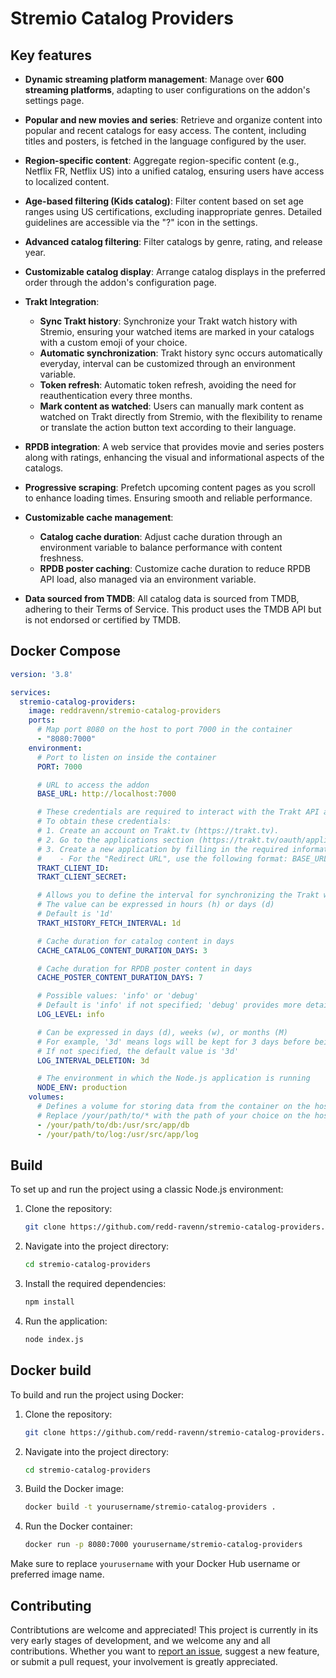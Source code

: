 # Stremio Catalog Providers

## Key features

- **Dynamic streaming platform management**: Manage over **600 streaming platforms**, adapting to user configurations on the addon's settings page.

- **Popular and new movies and series**: Retrieve and organize content into popular and recent catalogs for easy access. The content, including titles and posters, is fetched in the language configured by the user.

- **Region-specific content**: Aggregate region-specific content (e.g., Netflix FR, Netflix US) into a unified catalog, ensuring users have access to localized content.

- **Age-based filtering (Kids catalog)**: Filter content based on set age ranges using US certifications, excluding inappropriate genres. Detailed guidelines are accessible via the "?" icon in the settings.

- **Advanced catalog filtering**: Filter catalogs by genre, rating, and release year.

- **Customizable catalog display**: Arrange catalog displays in the preferred order through the addon's configuration page.

- **Trakt Integration**:
  - **Sync Trakt history**: Synchronize your Trakt watch history with Stremio, ensuring your watched items are marked in your catalogs with a custom emoji of your choice.
  - **Automatic synchronization**: Trakt history sync occurs automatically everyday, interval can be customized through an environment variable.
  - **Token refresh**: Automatic token refresh, avoiding the need for reauthentication every three months.
  - **Mark content as watched**: Users can manually mark content as watched on Trakt directly from Stremio, with the flexibility to rename or translate the action button text according to their language.

- **RPDB integration**: A web service that provides movie and series posters along with ratings, enhancing the visual and informational aspects of the catalogs.

- **Progressive scraping**: Prefetch upcoming content pages as you scroll to enhance loading times. Ensuring smooth and reliable performance.

- **Customizable cache management**:
  - **Catalog cache duration**: Adjust cache duration through an environment variable to balance performance with content freshness.
  - **RPDB poster caching**: Customize cache duration to reduce RPDB API load, also managed via an environment variable.

- **Data sourced from TMDB**: All catalog data is sourced from TMDB, adhering to their Terms of Service. This product uses the TMDB API but is not endorsed or certified by TMDB. 

## Docker Compose

```yaml
version: '3.8'

services:
  stremio-catalog-providers:
    image: reddravenn/stremio-catalog-providers
    ports:
      # Map port 8080 on the host to port 7000 in the container
      - "8080:7000"
    environment:
      # Port to listen on inside the container
      PORT: 7000

      # URL to access the addon
      BASE_URL: http://localhost:7000

      # These credentials are required to interact with the Trakt API and access its services.
      # To obtain these credentials:
      # 1. Create an account on Trakt.tv (https://trakt.tv).
      # 2. Go to the applications section (https://trakt.tv/oauth/applications).
      # 3. Create a new application by filling in the required information (name, description, etc.).
      #    - For the "Redirect URL", use the following format: BASE_URL + /callback (e.g., http://localhost:7000/callback).
      TRAKT_CLIENT_ID:
      TRAKT_CLIENT_SECRET:

      # Allows you to define the interval for synchronizing the Trakt watch history
      # The value can be expressed in hours (h) or days (d)
      # Default is '1d'
      TRAKT_HISTORY_FETCH_INTERVAL: 1d

      # Cache duration for catalog content in days
      CACHE_CATALOG_CONTENT_DURATION_DAYS: 3

      # Cache duration for RPDB poster content in days
      CACHE_POSTER_CONTENT_DURATION_DAYS: 7

      # Possible values: 'info' or 'debug'
      # Default is 'info' if not specified; 'debug' provides more detailed logs
      LOG_LEVEL: info

      # Can be expressed in days (d), weeks (w), or months (M)
      # For example, '3d' means logs will be kept for 3 days before being deleted
      # If not specified, the default value is '3d'
      LOG_INTERVAL_DELETION: 3d

      # The environment in which the Node.js application is running
      NODE_ENV: production      
    volumes:
      # Defines a volume for storing data from the container on the host.
      # Replace /your/path/to/* with the path of your choice on the host where you want to store the data.
      - /your/path/to/db:/usr/src/app/db
      - /your/path/to/log:/usr/src/app/log
```

## Build

To set up and run the project using a classic Node.js environment:

1. Clone the repository:
    ```bash
    git clone https://github.com/redd-ravenn/stremio-catalog-providers.git
    ```

2. Navigate into the project directory:
    ```bash
    cd stremio-catalog-providers
    ```

3. Install the required dependencies:
    ```bash
    npm install
    ```

4. Run the application:
    ```bash
    node index.js
    ```

## Docker build

To build and run the project using Docker:

1. Clone the repository:
    ```bash
    git clone https://github.com/redd-ravenn/stremio-catalog-providers.git
    ```

2. Navigate into the project directory:
    ```bash
    cd stremio-catalog-providers
    ```

3. Build the Docker image:
    ```bash
    docker build -t yourusername/stremio-catalog-providers .
    ```

4. Run the Docker container:
    ```bash
    docker run -p 8080:7000 yourusername/stremio-catalog-providers
    ```

Make sure to replace `yourusername` with your Docker Hub username or preferred image name.

## Contributing
Contribtutions are welcome and appreciated! This project is currently in its very early stages of development, and we welcome any and all contributions. Whether you want to [report an issue](https://github.com/redd-ravenn/stremio-catalog-providers/issues), suggest a new feature, or submit a pull request, your involvement is greatly appreciated.
